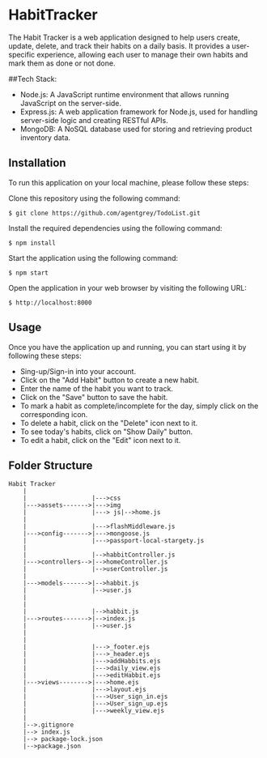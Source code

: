 # HabitTracker

The Habit Tracker is a web application designed to help users create, update, delete, and track their habits on a daily basis.
It provides a user-specific experience, allowing each user to manage their own habits and mark them as done or not done.

##Tech Stack:
- Node.js: A JavaScript runtime environment that allows running JavaScript on the server-side.
- Express.js: A web application framework for Node.js, used for handling server-side logic and creating RESTful APIs.
- MongoDB: A NoSQL database used for storing and retrieving product inventory data.

## Installation
To run this application on your local machine, please follow these steps:

Clone this repository using the following command:
```
$ git clone https://github.com/agentgrey/TodoList.git
```
Install the required dependencies using the following command:
```
$ npm install 
```
Start the application using the following command:
```
$ npm start 
```
Open the application in your web browser by visiting the following URL:
```
$ http://localhost:8000 
```

## Usage
Once you have the application up and running, you can start using it by following these steps:
* Sing-up/Sign-in into your account.
* Click on the "Add Habit" button to create a new habit.
* Enter the name of the habit you want to track.
* Click on the "Save" button to save the habit.
* To mark a habit as complete/incomplete for the day, simply click on the corresponding icon.
* To delete a habit, click on the "Delete" icon next to it.
* To see today's habits, click on "Show Daily" button.
* To edit a habit, click on the "Edit" icon next to it.

## Folder Structure
```
Habit Tracker
    |
    |                  |--->css
    |--->assets------->|--->img
    |                  |---> js|-->home.js
    |
    |                  |--->flashMiddleware.js
    |--->config------->|--->mongoose.js
    |                  |--->passport-local-stargety.js
    |
    |                  |-->habbitController.js
    |--->controllers-->|-->homeController.js
    |                  |-->userController.js
    |
    |--->models------->|-->habbit.js
    |                  |-->user.js
    |
    |              
    |                  |-->habbit.js
    |--->routes------->|-->index.js
    |                  |-->user.js
    |
    |              
    |                  |--->_footer.ejs
    |                  |--->_header.ejs
    |                  |--->addHabbits.ejs
    |                  |--->daily_view.ejs
    |                  |--->editHabbit.ejs
    |--->views-------->|--->home.ejs
    |                  |--->layout.ejs
    |                  |--->User_sign_in.ejs
    |                  |--->User_sign_up.ejs
    |                  |--->weekly_view.ejs
    |
    |-->.gitignore
    |--> index.js
    |--> package-lock.json
    |-->package.json
    
 ````
